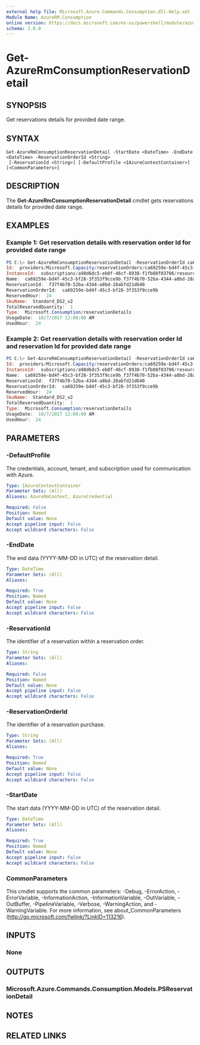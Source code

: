 ```yaml
---
external help file: Microsoft.Azure.Commands.Consumption.dll-Help.xml
Module Name: AzureRM.Consumption
online version: https://docs.microsoft.com/en-us/powershell/module/azurerm.consumption/get-azurermconsumptionreservationdetail
schema: 2.0.0
---
```


# Get-AzureRmConsumptionReservationDetail

## SYNOPSIS
Get reservations details for provided date range.

## SYNTAX

```
Get-AzureRmConsumptionReservationDetail -StartDate <DateTime> -EndDate <DateTime> -ReservationOrderId <String>
 [-ReservationId <String>] [-DefaultProfile <IAzureContextContainer>] [<CommonParameters>]
```

## DESCRIPTION
The **Get-AzureRmConsumptionReservationDetail** cmdlet gets reservations details for provided date range.

## EXAMPLES

### Example 1: Get reservation details with reservation order Id for provided date range
```powershell
PS C:\> Get-AzureRmConsumptionReservationDetail -ReservationOrderId ca69259e-bd4f-45c3-bf28-3f353f9cce9b -StartDate 2017-10-01 -EndDate 2017-12-07
Id:  providers/Microsoft.Capacity/reservationOrders/ca69259e-bd4f-45c3-bf28-3f353f9cce9b/reservations/f37f4b70-52ba-4344-a8bd-28abfd21d640providers/Microsoft.Consumption/reservationDetails/20171007
InstanceId:  subscriptions/a98d6dc5-eb8f-46cf-8938-f1fb08f03706/resourcegroups/testrg/providers/microsoft.compute/virtualmachines/std2swindows
Name:  ca69259e-bd4f-45c3-bf28-3f353f9cce9b_f37f4b70-52ba-4344-a8bd-28abfd21d640_20171007
ReservationId:  f37f4b70-52ba-4344-a8bd-28abfd21d640
ReservationOrderId:  ca69259e-bd4f-45c3-bf28-3f353f9cce9b
ReservedHour:  24
SkuName:  Standard_DS2_v2
TotalReservedQuantity:  1
Type:  Microsoft.Consumption/reservationDetails
UsageDate:  10/7/2017 12:00:00 AM
UsedHour:  24
```

### Example 2: Get reservation details with reservation order Id and reservation Id for provided date range
```powershell
PS C:\> Get-AzureRmConsumptionReservationDetail -ReservationOrderId ca69259e-bd4f-45c3-bf28-3f353f9cce9b -ReservationId f37f4b70-52ba-4344-a8bd-28abfd21d640 -StartDate 2017-10-01 -EndDate 2017-12-07
Id:  providers/Microsoft.Capacity/reservationOrders/ca69259e-bd4f-45c3-bf28-3f353f9cce9b/reservations/f37f4b70-52ba-4344-a8bd-28abfd21d640providers/Microsoft.Consumption/reservationDetails/20171007
InstanceId:  subscriptions/a98d6dc5-eb8f-46cf-8938-f1fb08f03706/resourcegroups/testrg/providers/microsoft.compute/virtualmachines/std2swindows
Name:  ca69259e-bd4f-45c3-bf28-3f353f9cce9b_f37f4b70-52ba-4344-a8bd-28abfd21d640_20171007
ReservationId:  f37f4b70-52ba-4344-a8bd-28abfd21d640
ReservationOrderId:  ca69259e-bd4f-45c3-bf28-3f353f9cce9b
ReservedHour:  24
SkuName:  Standard_DS2_v2
TotalReservedQuantity:  1
Type:  Microsoft.Consumption/reservationDetails
UsageDate:  10/7/2017 12:00:00 AM
UsedHour:  24
```

## PARAMETERS

### -DefaultProfile
The credentials, account, tenant, and subscription used for communication with Azure.

```yaml
Type: IAzureContextContainer
Parameter Sets: (All)
Aliases: AzureRmContext, AzureCredential

Required: False
Position: Named
Default value: None
Accept pipeline input: False
Accept wildcard characters: False
```

### -EndDate
The end data (YYYY-MM-DD in UTC) of the reservation detail.

```yaml
Type: DateTime
Parameter Sets: (All)
Aliases:

Required: True
Position: Named
Default value: None
Accept pipeline input: False
Accept wildcard characters: False
```

### -ReservationId
The identifier of a reservation within a reservation order.

```yaml
Type: String
Parameter Sets: (All)
Aliases:

Required: False
Position: Named
Default value: None
Accept pipeline input: False
Accept wildcard characters: False
```

### -ReservationOrderId
The identifier of a reservation purchase.

```yaml
Type: String
Parameter Sets: (All)
Aliases:

Required: True
Position: Named
Default value: None
Accept pipeline input: False
Accept wildcard characters: False
```

### -StartDate
The start data (YYYY-MM-DD in UTC) of the reservation detail.

```yaml
Type: DateTime
Parameter Sets: (All)
Aliases:

Required: True
Position: Named
Default value: None
Accept pipeline input: False
Accept wildcard characters: False
```

### CommonParameters
This cmdlet supports the common parameters: -Debug, -ErrorAction, -ErrorVariable, -InformationAction, -InformationVariable, -OutVariable, -OutBuffer, -PipelineVariable, -Verbose, -WarningAction, and -WarningVariable.
For more information, see about_CommonParameters (http://go.microsoft.com/fwlink/?LinkID=113216).

## INPUTS

### None


## OUTPUTS

### Microsoft.Azure.Commands.Consumption.Models.PSReservationDetail


## NOTES

## RELATED LINKS
